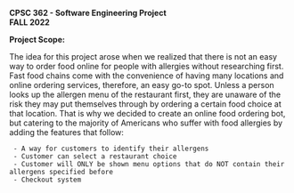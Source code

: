 **CPSC 362 - Software Engineering Project**  
**FALL 2022**  

**Project Scope:**  

The idea for this project arose when we realized that there is not an easy way to order food online for people with allergies without researching first. Fast food chains come with the convenience of having many locations and online ordering services, therefore, an easy go-to spot. Unless a person looks up the allergen menu of the restaurant first, they are unaware of the risk they may put themselves through by ordering a certain food choice at that location. That is why we decided to create an online food ordering bot, but catering to the majority of Americans who suffer with food allergies by adding the features that follow:    
  
     - A way for customers to identify their allergens  
     - Customer can select a restaurant choice  
     - Customer will ONLY be shown menu options that do NOT contain their allergens specified before  
     - Checkout system  

